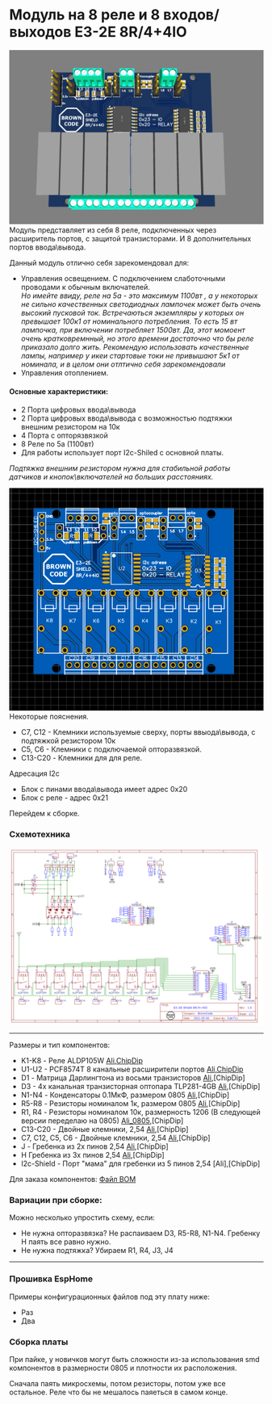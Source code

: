 # Модуль на 8 реле и 8 входов/выходов E3-2E 8R/4+4IO

<img src="/MainBoard/images/Shield_1.png" width="600">
Модуль представляет из себя 8 реле, подключенных через расширитель портов, с защитой транзисторами. И 8 дополнительных портов ввода\вывода.

Данный модуль отлично себя зарекомендовал для:
- Управления освещением. С подключением слаботочными проводами к  обычным включателей.  
*Но имейте ввиду, реле на 5а - это максимум 1100вт , а у некоторых не сильно качественных светодиодных лампочек может быть очень высокий пусковой ток. Встречаються экземпляры у которых он превышает 100к1 от номинального потребления. То есть 15 вт лампочка, при включении потребляет 1500вт. Да, этот момоент очень кратковремнный, но этого времени достаточно что бы реле приказало долго жить. Рекомендую использовать качественные лампы, например у икеи стартовые токи не привышают 5к1 от номинала, и в целом они отлтично себя зарекомендовали*
- Управления отоплением. 

#### Основные характеристики:
- 2 Порта цифровых ввода\вывода 
- 2 Порта цифровых ввода\вывода с возможностью подтяжки внешним резистором на 10к
- 4 Порта с опторязвязкой
- 8 Реле по 5а (1100вт)
- Для работы использует порт I2c-Shiled c основной платы. 

*Подтяжка внешним резистором нужна для стабильной работы датчиков и кнопок\включателей на больших расстояниях.*

 
<img src="/Shield%208R%5C4%2B4IO/PCB.png" width="600">
Некоторые пояснения.

- С7, С12 - Клемники используемые сверху, порты ввыода\вывода, с подтяжкой резистором 10к
- С5, С6 - Клемники с подключаемой опторазвязкой. 
- C13-C20 - Клемники для для реле. 

Адресация I2c
- Блок с пинами ввода\вывода имеет адрес 0x20
- Блок с реле - адрес 0x21
 

Перейдем к сборке. 
### Схемотехника
<img src="/Shield%208R%5C4%2B4IO/Schematic_E3-2E-8R4+4IO.png" width="1000">

***

Размеры и тип компонентов:
- K1-K8 - Реле ALDP105W [Ali](https://aliexpress.ru/item/4001081126200.html),[ChipDip](https://www.chipdip.ru/product1/8003573908)
- U1-U2 - PCF8574T 8 канальные расширители портов [Ali](https://aliexpress.ru/item/32964941533.html),[ChipDip](https://www.chipdip.ru/product/pcf8574t-3)
- D1 - Матрица Дарлингтона из восьми транзисторов [Ali](https://aliexpress.ru/item/32792767122.html),[ChipDip]
- D3 - 4х канальная транзисторная оптопара TLP281-4GB [Ali](https://aliexpress.ru/item/4001304582657.html),[ChipDip]
- N1-N4 - Конденсаторы 0.1МкФ, размером 0805 [Ali](https://aliexpress.ru/item/32958102729.html),[ChipDip]
- R5-R8 - Резисторы номиналом 1к, размером 0805 [Ali](https://aliexpress.ru/item/4000095368506.html),[ChipDip]
- R1, R4 - Резисторы номиналом 10к, размерность 1206 (В следующей версии переделаю на 0805) [Ali_0805](https://aliexpress.ru/item/4000095368506.html),[ChipDip]
- С13-С20 - Двойные клемники, 2,54 [Ali](https://aliexpress.ru/item/1005001894448937.html),[ChipDip]
- С7, С12, С5, С6 - Двойные клемники, 2,54 [Ali](https://aliexpress.ru/item/1005001894448937.html),[ChipDip]
- J - Гребенка из 2х пинов 2,54 [Ali](https://aliexpress.ru/item/32519474531.html?&sku_id=57443157216),[ChipDip]
- H Гребенка из 3х пинов 2,54 [Ali](https://aliexpress.ru/item/32519474531.html?&sku_id=57443157216),[ChipDip]
- I2c-Shield - Порт "мама" для гребенки из 5 пинов 2,54 [Ali],[ChipDip]



Для заказа компонентов: [Файл BOM](/MainBoard)

### Вариации при сборке:
Можно несколько упростить схему, если:
- Не нужна опторазвязка? Не распаиваем D3, R5-R8, N1-N4. Гребенку H паять все равно нужно. 
- Не нужна подтяжка? Убираем R1, R4, J3, J4

***

### Прошивка EspHome
Примеры конфигурационных файлов под эту плату ниже: 
- Раз
- Два

### Сборка платы
При пайке, у новичков могут быть сложности из-за использования smd компонентов в размерности 0805 и плотности их расположения.

Сначала паять микросхемы, потом резисторы, потом уже все остальное. Реле что бы не мешалось паяеться в самом конце. 


